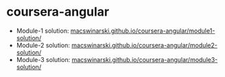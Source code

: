 # coursera-angular


* Module-1 solution: [macswinarski.github.io/coursera-angular/module1-solution/](https://macswinarski.github.io/coursera-angular/module1-solution/)
* Module-2 solution: [macswinarski.github.io/coursera-angular/module2-solution/](https://macswinarski.github.io/coursera-angular/module2-solution/)
* Module-3 solution: [macswinarski.github.io/coursera-angular/module3-solution/](https://macswinarski.github.io/coursera-angular/module3-solution/)
